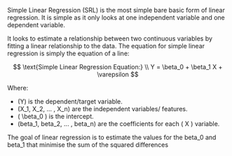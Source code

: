 Simple Linear Regression (SRL) is the most simple bare basic form of linear regression. It is simple as it only looks at one independent variable and one dependent variable.

It looks to estimate a relationship between two continuous variables by fitting a linear relationship to the data.
The equation for simple linear regression is simply the equation of a line:

$$ \text{Simple Linear Regression Equation:} \\  Y = \beta_0 + \beta_1 X + \varepsilon $$

Where:
- (Y) is the dependent/target variable.
- (X_1, X_2, ... , X_n) are the independent variables/ features.
- \( \beta_0 \) is the intercept.
- (beta_1, beta_2, ... , beta_n) are the coefficients for each \( X \) variable. 

The goal of linear regression is to estimate the values for the beta_0 and beta_1 that minimise the sum of the squared differences